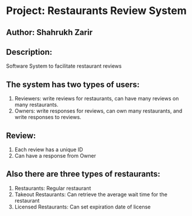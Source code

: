 # Project: Restaurants Review System
## Author: Shahrukh Zarir

## Description: 
Software System to facilitate restaurant reviews

## The system has two types of users:
1. Reviewers: write reviews for restaurants, can have many reviews on many restaurants.
2. Owners: write responses for reviews, can own many restaurants, and write responses to reviews.

## Review:
1. Each review has a unique ID
2. Can have a response from Owner

## Also there are three types of restaurants:
1. Restaurants: Regular restaurant
2. Takeout Restaurants: Can retrieve the average wait time for the restaurant
3. Licensed Restaurants: Can set expiration date of license
